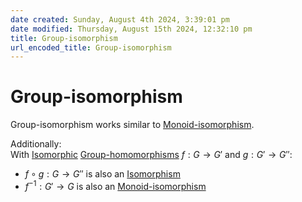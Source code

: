 ```yaml
---  
date created: Sunday, August 4th 2024, 3:39:01 pm  
date modified: Thursday, August 15th 2024, 12:32:10 pm  
title: Group-isomorphism  
url_encoded_title: Group-isomorphism  
---  
```

# Group-isomorphism  
Group-isomorphism works similar to [Monoid-isomorphism](../../Monoids/Morphisms/Isomorphism.md).  
  
Additionally:  
With [Isomorphic](../../Monoids/Morphisms/Isomorphism.md) [Group-homomorphisms](./Group-homomorphism.md) $f: G \rightarrow G'$ and $g:G' \rightarrow G''$:  
* $f\circ g: G \rightarrow G''$ is also an [Isomorphism](../../Monoids/Morphisms/Isomorphism.md)  
* $f^{-1}: G' \rightarrow G$ is also an [Monoid-isomorphism](../../Monoids/Morphisms/Isomorphism.md)